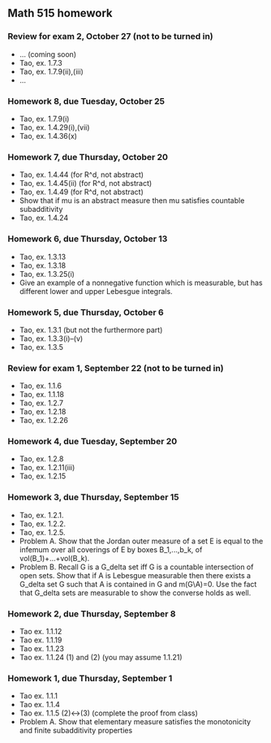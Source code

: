## Math 515 homework

### Review for exam 2, October 27 (not to be turned in)

* ... (coming soon)
* Tao, ex. 1.7.3
* Tao, ex. 1.7.9(ii),(iii)
* ...

### Homework 8, due Tuesday, October 25

* Tao, ex. 1.7.9(i)
* Tao, ex. 1.4.29(i),(vii)
* Tao, ex. 1.4.36(x)

### Homework 7, due Thursday, October 20

* Tao, ex. 1.4.44 (for R^d, not abstract)
* Tao, ex. 1.4.45(ii) (for R^d, not abstract)
* Tao, ex. 1.4.49 (for R^d, not abstract)
* Show that if mu is an abstract measure then mu satisfies countable subadditivity
* Tao, ex. 1.4.24

### Homework 6, due Thursday, October 13

* Tao, ex. 1.3.13
* Tao, ex. 1.3.18
* Tao, ex. 1.3.25(i)
* Give an example of a nonnegative function which is measurable, but has different lower and upper Lebesgue integrals.

### Homework 5, due Thursday, October 6

* Tao, ex. 1.3.1 (but not the furthermore part)
* Tao, ex. 1.3.3(i)&ndash;(v)
* Tao, ex. 1.3.5

### Review for exam 1, September 22 (not to be turned in)

* Tao, ex. 1.1.6
* Tao, ex. 1.1.18
* Tao, ex. 1.2.7
* Tao, ex. 1.2.18
* Tao, ex. 1.2.26

### Homework 4, due Tuesday, September 20

* Tao, ex. 1.2.8
* Tao, ex. 1.2.11(iii)
* Tao, ex. 1.2.15

### Homework 3, due Thursday, September 15

* Tao, ex. 1.2.1.
* Tao, ex. 1.2.2.
* Tao, ex. 1.2.5.
* Problem A. Show that the Jordan outer measure of a set E is equal to the infemum over all coverings of E by boxes B\_1,...,b\_k, of vol(B\_1)+...+vol(B\_k).
* Problem B. Recall G is a G\_delta set iff G is a countable intersection of open sets. Show that if A is Lebesgue measurable then there exists a G\_delta set G such that A is contained in G and m(G\\A)=0. Use the fact that G\_delta sets are measurable to show the converse holds as well.

### Homework 2, due Thursday, September 8

* Tao ex. 1.1.12
* Tao ex. 1.1.19
* Tao ex. 1.1.23
* Tao ex. 1.1.24 (1) and (2) (you may assume 1.1.21)

### Homework 1, due Thursday, September 1

* Tao ex. 1.1.1
* Tao ex. 1.1.4
* Tao ex. 1.1.5 (2)&harr;(3) (complete the proof from class)
* Problem A. Show that elementary measure satisfies the monotonicity and finite subadditivity properties

